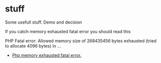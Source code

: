 # stuff
Some usefull stuff. Demo and decision



                             
If you catch memory exhausted fatal error you should read this

PHP Fatal error:  Allowed memory size of 268435456 bytes exhausted (tried to allocate 4096 bytes) in ...

                             
- [Php memory exhausted fatal error. ](../php_memory_problem/Readme.md)
